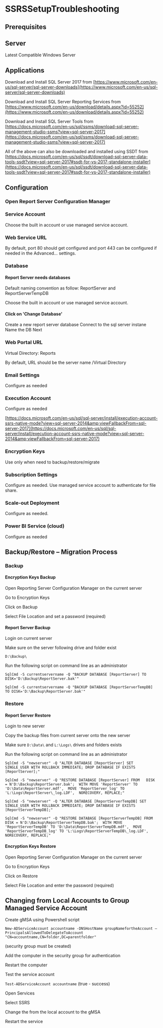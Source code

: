# SSRSSetupTroubleshooting
## Prerequisites

## Server

Latest Compatible Windows Server

## Applications

Download and Install SQL Server 2017 from [https://www.microsoft.com/en-us/sql-server/sql-server-downloads](https://www.microsoft.com/en-us/sql-server/sql-server-downloads)

Download and Install SQL Server Reporting Services from [https://www.microsoft.com/en-us/download/details.aspx?id=55252](https://www.microsoft.com/en-us/download/details.aspx?id=55252)

Download and Install SQL Server Tools from [https://docs.microsoft.com/en-us/sql/ssms/download-sql-server-management-studio-ssms?view=sql-server-2017](https://docs.microsoft.com/en-us/sql/ssms/download-sql-server-management-studio-ssms?view=sql-server-2017)

All of the above can also be downloaded and installed using SSDT from [https://docs.microsoft.com/en-us/sql/ssdt/download-sql-server-data-tools-ssdt?view=sql-server-2017#ssdt-for-vs-2017-standalone-installer](https://docs.microsoft.com/en-us/sql/ssdt/download-sql-server-data-tools-ssdt?view=sql-server-2017#ssdt-for-vs-2017-standalone-installer)

## Configuration

### Open Report Server Configuration Manager

### Service Account

Choose the built in account or use managed service account.


### Web Service URL

By default, port 80 should get configured and port 443 can be configured if needed in the Advanced… settings.

### Database

#### Report Server needs databases

Default naming convention as follow: ReportServer and ReportServerTempDB

Choose the built in account or use managed service account.

 
#### Click on &#39;Change Database&#39;

Create a new report server database
Connect to the sql server instane 
Name the DB 
Next

### Web Portal URL

Virtual Directory: Reports

By default, URL should be the server name /Virtual Directory


### Email Settings

Configure as needed


### Execution Account

Configure as needed

[https://docs.microsoft.com/en-us/sql/sql-server/install/execution-account-ssrs-native-mode?view=sql-server-2014&amp;viewFallbackFrom=sql-server-2017](https://docs.microsoft.com/en-us/sql/sql-server/install/execution-account-ssrs-native-mode?view=sql-server-2014&amp;viewFallbackFrom=sql-server-2017)

### Encryption Keys

Use only when need to backup/restore/migrate

### Subscription Settings

Configure as needed. Use managed service account to authenticate for file share.

### Scale-out Deployment

Configure as needed.

### Power BI Service (cloud)

Configure as needed

## Backup/Restore – Migration Process

### Backup

#### Encryption Keys Backup

Open Reporting Server Configuration Manager on the current server

Go to Encryption Keys

Click on Backup

 Select File Location and set a password (required)


#### Report Server Backup

Login on current server

Make sure on the server following drive and folder exist

`D:\Backup\`

Run the following script on command line as an administrator

`SqlCmd -S currentservername -Q "BACKUP DATABASE [ReportServer] TO DISK='D:\Backup\ReportServer.bak'"`

`SqlCmd -S currentservername -Q "BACKUP DATABASE [ReportServerTempDB] TO DISK='D:\Backup\ReportServer.bak'"`

### Restore

#### Report Server Restore

Login to new server

Copy the backup files from current server onto the new server

Make sure `D:\Data\` and `L:\Logs\` drives and folders exists

Run the following script on command line as an administrator

`SqlCmd -S "newserver" -Q "ALTER DATABASE [ReportServer] SET SINGLE_USER WITH ROLLBACK IMMEDIATE; DROP DATABASE IF EXISTS [ReportServer];"`   

`SqlCmd -S "newserver" -Q "RESTORE DATABASE [ReportServer] FROM   DISK = N'D:\Backup\ReportServer.bak';  WITH MOVE 'ReportServer' TO 'D:\Data\ReportServer.mdf',  MOVE 'ReportServer_log' TO 'L:\Logs\ReportServer\_log.LDF',  NORECOVERY, REPLACE;"`

`SqlCmd -S "newserver" -Q "ALTER DATABASE [ReportServerTempDB] SET SINGLE_USER WITH ROLLBACK IMMEDIATE; DROP DATABASE IF EXISTS [ReportServerTempDB];"`   

`SqlCmd -S "newserver" -Q "RESTORE DATABASE [ReportServerTempDB] FROM   DISK = N'D:\Backup\ReportServerTempDB.bak';  WITH MOVE 'ReportServerTempDB' TO 'D:\Data\ReportServerTempDB.mdf',  MOVE 'ReportServerTempDB_log' TO 'L:\Logs\ReportServerTempDB\_log.LDF',  NORECOVERY, REPLACE;"`

#### Encryption Keys Restore

Open Reporting Server Configuration Manager on the current server

Go to Encryption Keys

Click on Restore

 Select File Location and enter the password (required)


## Changing from Local Accounts to Group Managed Service Account

Create gMSA using Powershell script

`New-ADServiceAccount accountname -DNSHostName groupNamefortheAccount –PrincipalsAllowedToDelegateToAccount "CN=accountname,CN=folder,DC=parentfolder"`

 (security group must be created)

Add the computer in the security group for authentication

Restart the computer

Test the service account

 `Test-ADServiceAccount accountname` (true - success)

Open Services

Select SSRS

Change the from the local account to the gMSA

Restart the service